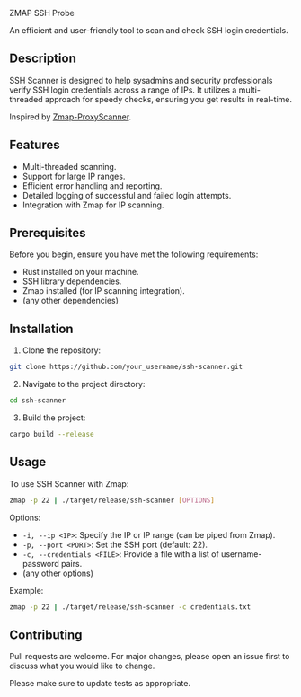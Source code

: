 ZMAP SSH Probe

An efficient and user-friendly tool to scan and check SSH login credentials.

## Description

SSH Scanner is designed to help sysadmins and security professionals verify SSH login credentials across a range of IPs. It utilizes a multi-threaded approach for speedy checks, ensuring you get results in real-time.

Inspired by [Zmap-ProxyScanner](https://github.com/Yariya/Zmap-ProxyScanner).

## Features

- Multi-threaded scanning.
- Support for large IP ranges.
- Efficient error handling and reporting.
- Detailed logging of successful and failed login attempts.
- Integration with Zmap for IP scanning.

## Prerequisites

Before you begin, ensure you have met the following requirements:

- Rust installed on your machine.
- SSH library dependencies.
- Zmap installed (for IP scanning integration).
- (any other dependencies)

## Installation

1. Clone the repository:

```bash
git clone https://github.com/your_username/ssh-scanner.git
```

2. Navigate to the project directory:

```bash
cd ssh-scanner
```

3. Build the project:

```bash
cargo build --release
```

## Usage

To use SSH Scanner with Zmap:

```bash
zmap -p 22 | ./target/release/ssh-scanner [OPTIONS]
```

Options:

- `-i, --ip <IP>`: Specify the IP or IP range (can be piped from Zmap).
- `-p, --port <PORT>`: Set the SSH port (default: 22).
- `-c, --credentials <FILE>`: Provide a file with a list of username-password pairs.
- (any other options)

Example:

```bash
zmap -p 22 | ./target/release/ssh-scanner -c credentials.txt
```

## Contributing

Pull requests are welcome. For major changes, please open an issue first to discuss what you would like to change.

Please make sure to update tests as appropriate.
